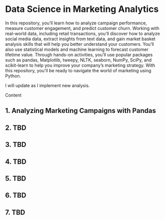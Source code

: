# Data Science in Marketing Analytics

In this repository, you’ll learn how to analyze campaign performance, measure customer engagement, and predict customer churn. Working with real-world data, including retail transactions, you'll discover how to analyze social media data, extract insights from text data, and gain market basket analysis skills that will help you better understand your customers. You’ll also use statistical models and machine learning to forecast customer lifetime value. Through hands-on activities, you’ll use popular packages such as pandas, Matplotlib, tweepy, NLTK, seaborn, NumPy, SciPy, and scikit-learn to help you improve your company’s marketing strategy. With this repository, you'll be ready to navigate the world of marketing using Python.

I will update as I implement new analysis.

Content
## 1. Analyzing Marketing Campaigns with Pandas 
## 2. TBD
## 3. TBD
## 4. TBD
## 5. TBD
## 6. TBD
## 7. TBD